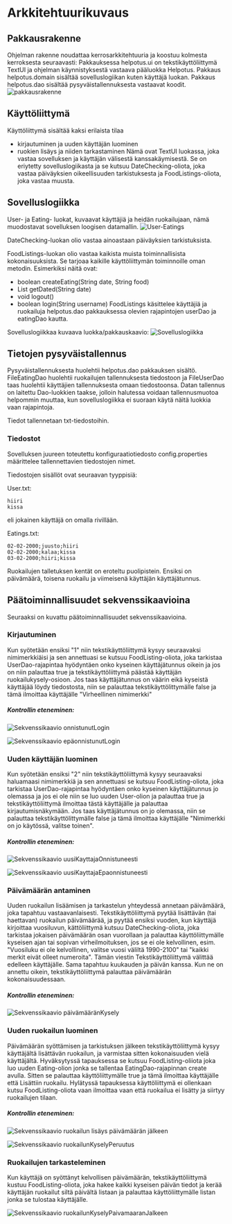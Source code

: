 # Arkkitehtuurikuvaus

## Pakkausrakenne

Ohjelman rakenne noudattaa kerrosarkkitehtuuria ja koostuu kolmesta kerroksesta seuraavasti:
Pakkauksessa helpotus.ui on tekstikäyttöliittymä TextUI ja ohjelman käynnistyksestä vastaava pääluokka Helpotus. Pakkaus helpotus.domain sisältää sovelluslogiikan kuten käyttäjä luokan. Pakkaus helpotus.dao sisältää pysyväistallennuksesta vastaavat koodit.
![pakkausrakenne](https://user-images.githubusercontent.com/74470219/118138849-75469080-b40f-11eb-90bb-0ba304487212.jpeg)

## Käyttöliittymä

Käyttöliittymä sisältää kaksi erilaista tilaa
* kirjautuminen ja uuden käyttäjän luominen
* ruokien lisäys ja niiden tarkastaminen
Nämä ovat TextUI luokassa, joka vastaa sovelluksen ja käyttäjän välisestä kanssakäymisestä. Se on eriytetty sovelluslogiikasta ja se kutsuu DateChecking-oliota, joka vastaa päiväyksien oikeellisuuden tarkistuksesta ja FoodListings-oliota, joka vastaa muusta.

## Sovelluslogiikka

User- ja Eating- luokat, kuvaavat käyttäjiä ja heidän ruokailujaan, nämä muodostavat sovelluksen loogisen datamallin.
![User-Eatings](https://user-images.githubusercontent.com/74470219/118142990-90b39a80-b413-11eb-88ef-c71d6e485e1f.JPG)

DateChecking-luokan olio vastaa ainoastaan päiväyksien tarkistuksista.

FoodListings-luokan olio vastaa kaikista muista toiminnallisista kokonaisuuksista. Se tarjoaa kaikille käyttöliittymän toiminnoille oman metodin. Esimerkiksi näitä ovat:
 * boolean createEating(String date, String food)
 * List getDated(String date)
 * void logout()
 * boolean login(String username)
FoodListings käsittelee käyttäjiä ja ruokailuja helpotus.dao pakkauksessa olevien rajapintojen userDao ja eatingDao kautta.

Sovelluslogiikkaa kuvaava luokka/pakkauskaavio:
![Sovelluslogiikka](https://user-images.githubusercontent.com/74470219/118139201-cce4fc00-b40f-11eb-91ae-065238538e11.JPG)

## Tietojen pysyväistallennus
Pysyväistallennuksesta huolehtii helpotus.dao pakkauksen sisältö. FileEatingDao huolehtii ruokailujen tallennuksesta tiedostoon ja FileUserDao taas huolehtii käyttäjien tallennuksesta omaan tiedostoonsa.
Datan tallennus on laitettu Dao-luokkien taakse, jolloin halutessa voidaan tallennusmuotoa helpommin muuttaa, kun sovelluslogiikka ei suoraan käytä näitä luokkia vaan rajapintoja.

Tiedot tallennetaan txt-tiedostoihin.

### Tiedostot
Sovelluksen juureen toteutettu konfiguraatiotiedosto config.properties määrittelee tallennettavien tiedostojen nimet.

Tiedostojen sisällöt ovat seuraavan tyyppisiä:

User.txt:
```
hiiri
kissa
```
eli jokainen käyttäjä on omalla rivillään.

Eatings.txt:
```
02-02-2000;juusto;hiiri
02-02-2000;kalaa;kissa
03-02-2000;hiiri;kissa
```
Ruokailujen talletuksen kentät on eroteltu puolipistein. Ensiksi on päivämäärä, toisena ruokailu ja viimeisenä käyttäjän käyttäjätunnus.

## Päätoiminnallisuudet sekvenssikaavioina
Seuraaksi on kuvattu päätoiminnallisuudet sekvenssikaavioina.

### Kirjautuminen

Kun syötetään ensiksi "1" niin tekstikäyttöliittymä kysyy seuraavaksi nimimerkkiäisi ja sen annettuasi se kutsuu FoodListing-oliota, joka tarkistaa UserDao-rajapintaa hyödyntäen onko kyseinen käyttäjätunnus oikein ja jos on niin palauttaa true ja tekstikäyttöliittymä päästää käyttäjän ruokailukysely-osioon. Jos taas käyttäjätunnus on väärin eikä kyseistä käyttäjää löydy tiedostosta, niin se palauttaa tekstikäyttölittymälle false ja tämä ilmoittaa käyttäjälle "Virheellinen nimimerkki"

##### Kontrollin eteneminen:
![Sekvenssikaavio onnistunutLogin](https://user-images.githubusercontent.com/74470219/118138915-898a8d80-b40f-11eb-9a09-a65549b98035.JPG)

![Sekvenssikaavio epäonnistunutLogin](https://user-images.githubusercontent.com/74470219/118138879-7f688f00-b40f-11eb-8ce4-16071e8b22b2.JPG)


### Uuden käyttäjän luominen
Kun syötetään ensiksi "2" niin tekstikäyttöliittymä kysyy seuraavaksi haluamaasi nimimerkkiä ja sen annettuasi se kutsuu FoodListing-oliota, joka tarkistaa UserDao-rajapintaa hyödyntäen onko kyseinen käyttäjätunnus jo olemassa ja jos ei ole niin se luo uuden User-olion ja palauttaa true ja tekstikäyttöliittymä ilmoittaa tästä käyttäjälle ja palauttaa kirjautumisnäkymään. Jos taas käyttäjätunnus on jo olemassa, niin se palauttaa tekstikäyttölittymälle false ja tämä ilmoittaa käyttäjälle "Nimimerkki on jo käytössä, valitse toinen".

##### Kontrollin eteneminen:
![Sekvenssikaavio uusiKayttajaOnnistuneesti](https://user-images.githubusercontent.com/74470219/118139133-bd65b300-b40f-11eb-8a98-f1c99c93290b.JPG)

![Sekvenssikaavio uusiKayttajaEpaonnistuneesti](https://user-images.githubusercontent.com/74470219/118139127-ba6ac280-b40f-11eb-9966-202b1d5768f9.JPG)


### Päivämäärän antaminen
Uuden ruokailun lisäämisen ja tarkastelun yhteydessä annetaan päivämäärä, joka tapahtuu vastaavanlaisesti.
Tekstikäyttöliittymä pyytää lisättävän (tai haettavan) ruokailun päivämäärää, ja pyytää ensiksi vuoden, kun käyttäjä kirjoittaa vuosiluvun, kättöliittymä kutsuu DateChecking-oliota, joka tarkistaa jokaisen päivämäärän osan vuorollaan ja palauttaa käyttöliittymälle kyseisen ajan tai sopivan virheilmoituksen, jos se ei ole kelvollinen, esim. "Vuosiluku ei ole kelvollinen, valitse vuosi väliltä 1990-2100" tai "kaikki merkit eivät olleet numeroita". Tämän viestin Tekstikäyttöliittymä välittää edelleen käyttäjälle. Sama tapahtuu kuukauden ja päivän kanssa. Kun ne on annettu oikein, tekstikäyttöliittymä palauttaa päivämäärän kokonaisuudessaan.

##### Kontrollin eteneminen:
![Sekvenssikaavio päivämääränKysely](https://user-images.githubusercontent.com/74470219/118138945-927b5f00-b40f-11eb-9282-6e8ee9bc75ed.JPG)


### Uuden ruokailun luominen
Päivämäärän syöttämisen ja tarkistuksen jälkeen tekstikäyttöliittymä kysyy käyttäjältä lisättävän ruokailun, ja varmistaa sitten kokonaisuuden vielä käyttäjältä. Hyväksytyssä tapauksessa se kutsuu FoodListing-oliiota joka luo uuden Eating-olion jonka se tallentaa EatingDao-rajapinnan create avulla. Sitten se palauttaa käyttöliittymälle true ja tämä ilmoittaa käyttäjälle että Lisättiin ruokailu. Hylätyssä tapauksessa käyttöliittymä ei ollenkaan kutsu FoodListing-oliota vaan ilmoittaa vaan että ruokailua ei lisätty ja siirtyy ruokailujen tilaan.

##### Kontrollin eteneminen:
![Sekvenssikaavio ruokailun lisäys päivämäärän jälkeen](https://user-images.githubusercontent.com/74470219/118139078-ae7f0080-b40f-11eb-9464-a267a7b99650.JPG)

![Sekvenssikaavio ruokailunKyselyPeruutus](https://user-images.githubusercontent.com/74470219/118139060-aaeb7980-b40f-11eb-9ef5-ab7a24f86594.JPG)


### Ruokailujen tarkasteleminen
Kun käyttäjä on syöttänyt kelvollisen päivämäärän, tekstikäyttöliittymä kustuu FoodListing-oliota, joka hakee kaikki kyseisen päivän tiedot ja kerää käyttäjän ruokailut siltä päivältä listaan ja palauttaa käyttöliittymälle listan jonka se tulostaa käyttäjälle.

![Sekvenssikaavio ruokailunKyselyPaivamaaranJalkeen](https://user-images.githubusercontent.com/74470219/118138993-9c9d5d80-b40f-11eb-9bef-db0abdd8e693.JPG)

